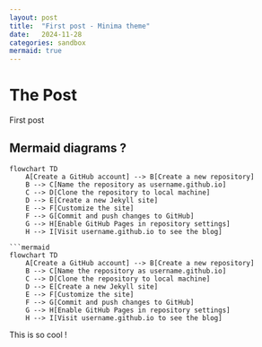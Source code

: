 ```yaml
---
layout: post
title:  "First post - Minima theme"
date:   2024-11-28
categories: sandbox
mermaid: true
---
```


# The Post

First post

## Mermaid diagrams ? 

```mermaid
flowchart TD
    A[Create a GitHub account] --> B[Create a new repository]
    B --> C[Name the repository as username.github.io]
    C --> D[Clone the repository to local machine]
    D --> E[Create a new Jekyll site]
    E --> F[Customize the site]
    F --> G[Commit and push changes to GitHub]
    G --> H[Enable GitHub Pages in repository settings]
    H --> I[Visit username.github.io to see the blog]
```

```
```mermaid
flowchart TD
    A[Create a GitHub account] --> B[Create a new repository]
    B --> C[Name the repository as username.github.io]
    C --> D[Clone the repository to local machine]
    D --> E[Create a new Jekyll site]
    E --> F[Customize the site]
    F --> G[Commit and push changes to GitHub]
    G --> H[Enable GitHub Pages in repository settings]
    H --> I[Visit username.github.io to see the blog]
```


This is so cool !